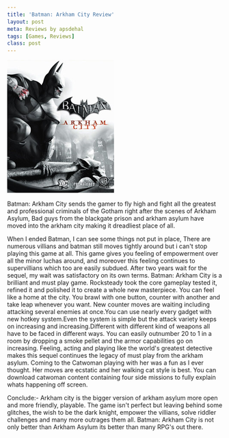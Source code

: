 ```yaml
---
title: 'Batman: Arkham City Review'
layout: post
meta: Reviews by apsdehal
tags: [Games, Reviews] 
class: post
---
```

![Batman Arkham City](/assets/img/posts/Batman_Arkham_City_Game_Cover.jpg)

Batman: Arkham City sends the gamer to fly high and fight all the greatest and professional criminals of the Gotham right after the scenes of Arkham Asylum, Bad guys from the blackgate prison and arkham asylum have moved into the arkham city making it dreadliest place of all.

When I ended Batman, I can see some things not put in place, There are numerous villians and batman still moves tightly around but i can't stop playing this game at all. This game gives you feeling of empowerment over all the minor luchas around, and moreover this feeling continues to supervillians which too are easily subdued. After two years wait for the sequel, my wait was satisfactory on its own terms. Batman: Arkham City is a brilliant and must play game.
Rocksteady took the core gameplay tested it, refined it and polished it to create a whole new masterpiece. You can feel like a home at the city. You brawl with one button, counter with another and take leap whenever you want. New counter moves are waiting including attacking several enemies at once.You can use nearly every gadget with new hotkey system.Even the system is simple but the attack variety keeps on increasing and increasing.Different with different kind of weapons all have to be faced in different ways. You can easily outnumber 20 to 1 in a room by dropping a smoke pellet and the armor capabilities go on increasing.
Feeling, acting and playing like the world's greatest detective makes this sequel continues the legacy of must play from the arkham asylum.
Coming to the Catwoman playing with her was a fun as I ever thought. Her moves are ecstatic and her walking cat style is best. You can download catwoman content containing four side missions to fully explain whats happening off screen.

Conclude:-
Arkham city is the bigger version of arkham asylum more open and more friendly, playable.
The game isn't perfect but leaving behind some glitches, the wish to be the dark knight, empower the villians, solve riddler challenges and many more outrages them all. Batman: Arkham City is not only better than Arkham Asylum its better than many RPG's out there.